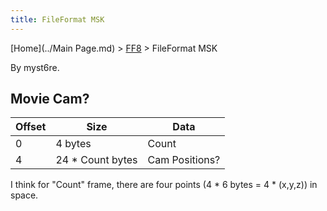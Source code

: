 ```yaml
---
title: FileFormat MSK
---
```


[Home](../Main Page.md) > [FF8](../FF8.md) > FileFormat MSK

By myst6re.

## Movie Cam?

| Offset | Size              | Data           |
|--------|-------------------|----------------|
| 0      | 4 bytes           | Count          |
| 4      | 24 \* Count bytes | Cam Positions? |

I think for "Count" frame, there are four points (4 \* 6 bytes = 4 \* (x,y,z)) in space.
